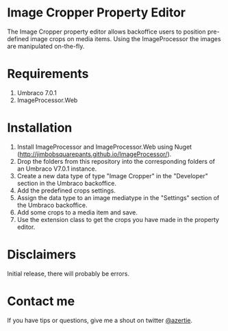 Image Cropper Property Editor
============================================

The Image Cropper property editor allows backoffice users to position pre-defined image crops on media items.
Using the ImageProcessor the images are manipulated on-the-fly.

Requirements
============
1. Umbraco 7.0.1
2. ImageProcessor.Web

Installation
============

1. Install ImageProcessor and ImageProcessor.Web using Nuget (http://jimbobsquarepants.github.io/ImageProcessor/).
2. Drop the folders from this repository into the corresponding folders of an Umbraco V7.0.1 instance.
3. Create a new data type of type "Image Cropper" in the "Developer" section in the Umbraco backoffice.
4. Add the predefined crops settings.
5. Assign the data type to an image mediatype in the "Settings" section of the Umbraco backoffice.
6. Add some crops to a media item and save.
7. Use the extension class to get the crops you have made in the property editor.

Disclaimers
===========

Initial release, there will probably be errors.


Contact me
==========

If you have tips or questions, give me a shout on twitter [@azertie](http://www.twitter.com/azertie).
